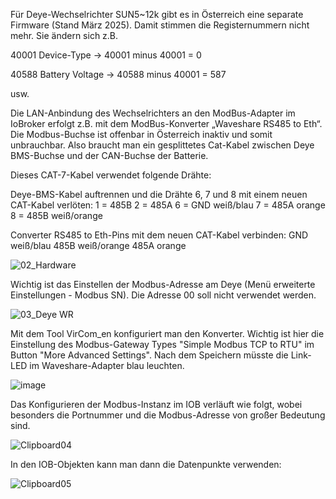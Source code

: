 Für Deye-Wechselrichter SUN5~12k gibt es in Österreich eine separate Firmware (Stand März 2025). Damit stimmen die Registernummern nicht mehr. Sie ändern sich z.B.

40001 Device-Type -> 40001 minus 40001 = 0

40588 Battery Voltage -> 40588 minus 40001 = 587

usw.

Die LAN-Anbindung des Wechselrichters an den ModBus-Adapter im IoBroker erfolgt z.B. mit dem ModBus-Konverter „Waveshare RS485 to Eth“.  Die Modbus-Buchse ist offenbar in Österreich inaktiv und somit unbrauchbar. Also braucht man ein gesplittetes Cat-Kabel zwischen Deye BMS-Buchse und der CAN-Buchse der Batterie. 

Dieses CAT-7-Kabel verwendet folgende Drähte:

Deye-BMS-Kabel auftrennen und die Drähte 6, 7 und 8 mit einem neuen CAT-Kabel verlöten:
1 = 485B
2 = 485A
6 = GND weiß/blau
7 = 485A orange
8 = 485B weiß/orange

Converter RS485 to Eth-Pins mit dem neuen CAT-Kabel verbinden:
GND weiß/blau
485B weiß/orange
485A orange

![02_Hardware](https://github.com/user-attachments/assets/8a4e179f-d464-4afd-a43a-26ea9e0b8a94)

Wichtig ist das Einstellen der Modbus-Adresse am Deye (Menü erweiterte Einstellungen - Modbus SN). Die Adresse 00 soll nicht verwendet werden.

![03_Deye WR](https://github.com/user-attachments/assets/46b871b0-3910-4f9f-b33f-342478050baa)

Mit dem Tool VirCom_en konfiguriert man den Konverter. Wichtig ist hier die Einstellung des Modbus-Gateway Types "Simple Modbus TCP to RTU" im Button "More Advanced Settings". Nach dem Speichern müsste die Link-LED im Waveshare-Adapter blau leuchten.

![image](https://github.com/user-attachments/assets/d565a485-94b8-4661-bc7c-05c4280a030a)

Das Konfigurieren der Modbus-Instanz im IOB verläuft wie folgt, wobei besonders die Portnummer und die Modbus-Adresse von großer Bedeutung sind.

![Clipboard04](https://github.com/user-attachments/assets/8dd89a8b-8413-48c0-a56b-34ad546d2c38)

In den IOB-Objekten kann man dann die Datenpunkte verwenden:

![Clipboard05](https://github.com/user-attachments/assets/4e6a9ac7-2b9d-4d0b-9131-5568159cc406)





